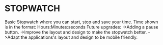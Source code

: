 # STOPWATCH
Basic Stopwatch where you can start, stop and save your time.
Time shown is in the format: Hours:Minutes:seconds 
Future upgrades:
->Adding a pause button.
->Improve the layout and design to make the stopwatch better.
->Adapt the applications's layout and design to be mobile friendly.
